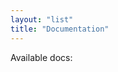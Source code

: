 ```yaml
---
layout: "list"
title: "Documentation"
---
```


<div class="text-center"><p>Available docs:</p></div>
